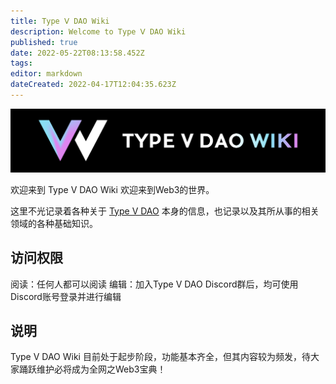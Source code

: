 ```yaml
---
title: Type Ⅴ DAO Wiki
description: Welcome to Type Ⅴ DAO Wiki
published: true
date: 2022-05-22T08:13:58.452Z
tags: 
editor: markdown
dateCreated: 2022-04-17T12:04:35.623Z
---
```


![tvdwiki-bar.png](/tvdwiki-bar.png)

欢迎来到 Type Ⅴ DAO Wiki
欢迎来到Web3的世界。

这里不光记录着各种关于 [Type V DAO](TypeVDAO) 本身的信息，也记录以及其所从事的相关领域的各种基础知识。


## 访问权限
阅读：任何人都可以阅读
编辑：加入Type V DAO Discord群后，均可使用Discord账号登录并进行编辑

## 说明
Type V DAO Wiki 目前处于起步阶段，功能基本齐全，但其内容较为频发，待大家踊跃维护必将成为全网之Web3宝典！